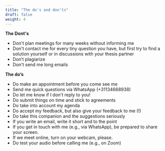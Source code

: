 ```yaml
---
title: "The do's and don'ts"
draft: false
weight: 4
---
```


**The Dont's**

* Don't plan meetings for many weeks without informing me
* Don't contact me for every tiny question you have, but first try to find a solution yourself or in discussions with your thesis partner
* Don’t plagiarize
* Don't send me long emails

**The do’s**
* Do make an appointment before you come see me
* Send me quick questions via WhatsApp (+31134668938)
* Do let me know if I don't reply to you!
* Do submit things on time and stick to agreements
* Do take into account my agenda
* Do accept my feedback, but also give your feedback to me (!)
* Do take this companion and the suggestions seriously
* If you write an email, write it short and to the point
* If you get in touch with me (e.g., via WhatsApp), be prepared to share your screen.
* If we meet online, turn on your webcam, please.
* Do test your audio before calling me (e.g., on Zoom)

